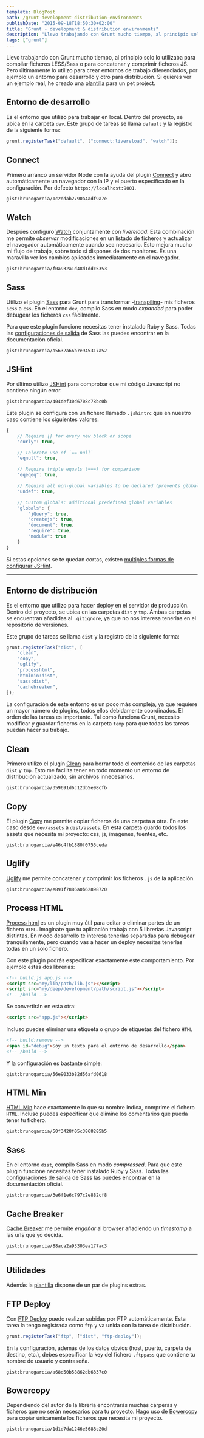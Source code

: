 ```yaml
---
template: BlogPost
path: /grunt-development-distribution-environments
publishDate: "2015-09-18T18:50:30+02:00"
title: "Grunt - development & distribution environments"
description: "Llevo trabajando con Grunt mucho tiempo, al principio solo lo utilizaba para compilar ficheros LESS/Sass o para concatenar y comprimir ficheros JS"
tags: ["grunt"]
---
```


Llevo trabajando con Grunt mucho tiempo, al principio solo lo utilizaba para compilar ficheros LESS/Sass o para concatenar y comprimir ficheros JS. Pero últimamente lo utilizo para crear entornos de trabajo diferenciados, por ejemplo un entorno para desarrollo y otro para distribución. Si quieres ver un ejemplo real, he creado una [plantilla](https://github.com/brunogarcia/panda/blob/master/Gruntfile.js) para un pet project.

## Entorno de desarrollo

Es el entorno que utilizo para trabajar en local. Dentro del proyecto, se ubica en la carpeta <code>dev</code>. Este grupo de tareas se llama <code>default</code> y la registro de la siguiente forma:

```js
grunt.registerTask("default", ["connect:livereload", "watch"]);
```

## Connect

Primero arranco un servidor Node con la ayuda del plugin [Connect](https://github.com/gruntjs/grunt-contrib-connect) y abro automáticamente un navegador con la IP y el puerto especificado en la configuración. Por defecto <code>https://localhost:9001</code>.

`gist:brunogarcia/1c2ddab2790a4adf9a7e`

## Watch

Despúes configuro [Watch](https://www.npmjs.com/package/grunt-contrib-watch) conjuntamente con _livereload_. Esta combinación me permite _observar_ modificaciones en un listado de ficheros y actualizar el navegador automáticamente cuando sea necesario. Esto mejora mucho mi flujo de trabajo, sobre todo si dispones de dos monitores. Es una maravilla ver los cambios aplicados inmediatamente en el navegador.

`gist:brunogarcia/f0a932a1d48d1ddc5353`

## Sass

Utilizo el plugin [Sass](https://www.npmjs.com/package/grunt-contrib-sass) para Grunt para transformar -[transpiling](https://www.stevefenton.co.uk/2012/11/compiling-vs-transpiling/)- mis ficheros <code>scss</code> a <code>css</code>. En el entorno <code>dev</code>, compilo Sass en modo _expanded_ para poder debugear los ficheros <code>css</code> fácilmente.

Para que este plugin funcione necesitas tener instalado Ruby y Sass. Todas las [configuraciones de salida](https://sass-lang.com/documentation/file.SASS_REFERENCE.html#output_style) de Sass las puedes encontrar en la documentación oficial.

`gist:brunogarcia/a5632a66b7e945317a52`

## JSHint

Por último utilizo [JSHint](https://github.com/gruntjs/grunt-contrib-jshint) para comprobar que mi código Javascript no contiene ningún error.

`gist:brunogarcia/404def30d6708c78bc0b`

Este plugin se configura con un fichero llamado <code>.jshintrc</code> que en nuestro caso contiene los siguientes valores:

```js
{
	// Require {} for every new block or scope
	"curly": true,

	// Tolerate use of `== null`
	"eqnull": true,

	// Require triple equals (===) for comparison
	"eqeqeq": true,

	// Require all non-global variables to be declared (prevents global leaks)
	"undef": true,

	// Custom globals: additional predefined global variables
	"globals": {
		"jQuery": true,
		"createjs": true,
		"document": true,
		"require": true,
		"module": true
	}
}
```

Si estas opciones se te quedan cortas, existen [multiples formas de configurar JSHint](https://github.com/jshint/jshint/blob/master/examples/.jshintrc).

---

## Entorno de distribución

Es el entorno que utilizo para hacer deploy en el servidor de producción. Dentro del proyecto, se ubica en las carpetas <code>dist</code> y <code>tmp</code>. Ambas carpetas se encuentran añadidas al <code>.gitignore</code>, ya que no nos interesa tenerlas en el repositorio de versiones.

Este grupo de tareas se llama <code>dist</code> y la registro de la siguiente forma:

```js
grunt.registerTask("dist", [
	"clean",
	"copy",
	"uglify",
	"processhtml",
	"htmlmin:dist",
	"sass:dist",
	"cachebreaker",
]);
```

La configuración de este entorno es un poco más compleja, ya que requiere un mayor número de plugins, todos ellos debidamente coordinados.
El orden de las tareas es importante. Tal como funciona Grunt, necesito modificar y guardar ficheros en la carpeta <code>temp</code> para que todas las tareas puedan hacer su trabajo.

## Clean

Primero utilizo el plugin [Clean](https://github.com/gruntjs/grunt-contrib-clean) para borrar todo el contenido de las carpetas <code>dist</code> y <code>tmp</code>. Esto me facilita tener en todo momento un entorno de distribución actualizado, sin archivos innecesarios.

`gist:brunogarcia/359691d6c12db5e98cfb`

## Copy

El plugin [Copy](https://github.com/gruntjs/grunt-contrib-copy) me permite copiar ficheros de una carpeta a otra. En este caso desde <code>dev/assets</code> a <code>dist/assets</code>. En esta carpeta guardo todos los assets que necesita mi proyecto: css, js, imagenes, fuentes, etc.

`gist:brunogarcia/e46c4fb1880f0755ceda`

## Uglify

[Uglify](https://github.com/gruntjs/grunt-contrib-uglify) me permite concatenar y comprimir los ficheros <code>.js</code> de la aplicación.

`gist:brunogarcia/e891f7886a0b62898720`

## Process HTML

[Process html](https://www.npmjs.com/package/grunt-processhtml) es un plugin muy útil para editar o eliminar partes de un fichero <code>HTML</code>. Imaginate que tu aplicación trabaja con 5 librerías Javascript distintas. En modo desarrollo te interesa tenerlas separadas para debugear tranquilamente, pero cuando vas a hacer un deploy necesitas tenerlas todas en un solo fichero.

Con este plugin podrás especificar exactamente este comportamiento. Por ejemplo estas dos librerías:

```html
<!-- build:js app.js -->
<script src="my/lib/path/lib.js"></script>
<script src="my/deep/development/path/script.js"></script>
<!-- /build -->
```

Se convertirán en esta otra:

```html
<script src="app.js"></script>
```

Incluso puedes eliminar una etiqueta o grupo de etiquetas del fichero <code>HTML</code>

```html
<!-- build:remove -->
<span id="debug">Soy un texto para el entorno de desarrollo</span>
<!-- /build -->
```

Y la configuración es bastante simple:

`gist:brunogarcia/56e9033b82d56afd0618`

## HTML Min

[HTML Min](https://github.com/gruntjs/grunt-contrib-htmlmin) hace exactamente lo que su nombre indica, comprime el fichero <code>HTML</code>. Incluso puedes especificar que elimine los comentarios que pueda tener tu fichero.

`gist:brunogarcia/50f3428f05c3868285b5`

## Sass

En el entorno <code>dist</code>, compilo Sass en modo _compressed_. Para que este plugin funcione necesitas tener instalado Ruby y Sass. Todas las [configuraciones de salida](https://sass-lang.com/documentation/file.SASS_REFERENCE.html#output_style) de Sass las puedes encontrar en la documentación oficial.

`gist:brunogarcia/3e6f1e6c797c2e882cf8`

## Cache Breaker

[Cache Breaker](https://www.npmjs.com/package/grunt-cache-breaker) me permite _engañar_ al browser añadiendo un _timestamp_ a las urls que yo decida.

`gist:brunogarcia/88aca2a93303ea177ac3`

---

## Utilidades

Además la [plantilla](https://github.com/brunogarcia/panda/blob/master/Gruntfile.js) dispone de un par de plugins extras.

## FTP Deploy

Con [FTP Deploy](https://github.com/zonak/grunt-ftp-deploy) puedo realizar subidas por FTP automáticamente. Esta tarea la tengo registrada como <code>ftp</code> y va unida con la tarea de distribución.

```js
grunt.registerTask("ftp", ["dist", "ftp-deploy"]);
```

En la configuración, además de los datos obvios (host, puerto, carpeta de destino, etc.), debes especificar la key del fichero <code>.ftppass</code> que contiene tu nombre de usuario y contraseña.

`gist:brunogarcia/a68d50b58862db6337c0`

## Bowercopy

Dependiendo del autor de la librería encontrarás muchas carperas y ficheros que no serán necesarios para tu proyecto. Hago uso de [Bowercopy](https://www.npmjs.com/package/grunt-bowercopy) para copiar únicamente los ficheros que necesita mi proyecto.

`gist:brunogarcia/1d1d7da1246e5688c20d`
